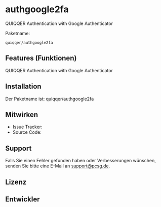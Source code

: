 authgoogle2fa
========

QUIQQER Authentication with Google Authenticator

Paketname:

    quiqqer/authgoogle2fa


Features (Funktionen)
--------
QUIQQER Authentication with Google Authenticator

Installation
------------

Der Paketname ist: quiqqer/authgoogle2fa


Mitwirken
----------

- Issue Tracker: 
- Source Code: 


Support
-------

Falls Sie einen Fehler gefunden haben oder Verbesserungen wünschen,
senden Sie bitte eine E-Mail an support@pcsg.de.


Lizenz
-------


Entwickler
--------

